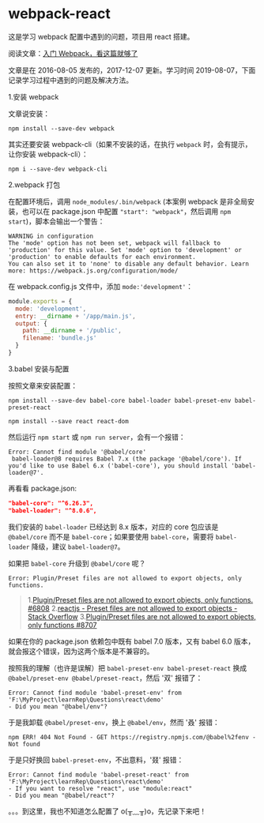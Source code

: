 # webpack-react

这是学习 webpack 配置中遇到的问题，项目用 react 搭建。

阅读文章：[入门 Webpack，看这篇就够了](https://segmentfault.com/a/1190000006178770)

文章是在 2016-08-05 发布的，2017-12-07 更新。学习时间 2019-08-07，下面记录学习过程中遇到的问题及解决方法。

1.安装 webpack

文章说安装：

`npm install --save-dev webpack`

其实还要安装 webpack-cli（如果不安装的话，在执行 `webpack` 时，会有提示，让你安装 webpack-cli）：

`npm i --save-dev webpack-cli`

2.webpack 打包

在配置环境后，调用 `node_modules/.bin/webpack` (本案例 webpack 是非全局安装，也可以在 package.json 中配置 `"start": "webpack"`，然后调用 `npm start`)，脚本会输出一个警告：

```shell
WARNING in configuration
The 'mode' option has not been set, webpack will fallback to 'production' for this value. Set 'mode' option to 'development' or 'production' to enable defaults for each environment.
You can also set it to 'none' to disable any default behavior. Learn more: https://webpack.js.org/configuration/mode/
```

在 webpack.config.js 文件中，添加 `mode:'development'`：

```js
module.exports = {
  mode: 'development',
  entry: __dirname + '/app/main.js',
  output: {
    path: __dirname + '/public',
    filename: 'bundle.js'
  }
}
```

3.babel 安装与配置

按照文章来安装配置：

```shell
npm install --save-dev babel-core babel-loader babel-preset-env babel-preset-react

npm install --save react react-dom
```

然后运行 `npm start` 或 `npm run server`，会有一个报错：

```shell
Error: Cannot find module '@babel/core'
 babel-loader@8 requires Babel 7.x (the package '@babel/core'). If you'd like to use Babel 6.x ('babel-core'), you should install 'babel-loader@7'.
```

再看看 package.json:

```json
"babel-core": "^6.26.3",
"babel-loader": "^8.0.6",
```

我们安装的 `babel-loader` 已经达到 8.x 版本，对应的 core 包应该是 `@babel/core` 而不是 `babel-core`；如果要使用 `babel-core`，需要将 `babel-loader` 降级，建议 `babel-loader@7`。

如果把 `babel-core` 升级到 `@babel/core` 呢？

```shell
Error: Plugin/Preset files are not allowed to export objects, only functions.
```

> 1.[Plugin/Preset files are not allowed to export objects, only functions. #6808](https://github.com/babel/babel/issues/6808) 2.[reactjs - Preset files are not allowed to export objects - Stack Overflow](https://stackoverflow.com/questions/49182862/preset-files-are-not-allowed-to-export-objects) 3.[Plugin/Preset files are not allowed to export objects, only functions #8707](https://github.com/babel/babel/issues/8707)

如果在你的 package.json 依赖包中既有 babel 7.0 版本，又有 babel 6.0 版本，就会报这个错误，因为这两个版本是不兼容的。

按照我的理解（也许是误解）把 `babel-preset-env babel-preset-react` 换成 `@babel/preset-env @babel/preset-react`，然后 '双' 报错了：

```shell
Error: Cannot find module 'babel-preset-env' from 'F:\MyProject\learnRep\Questions\react\demo'
- Did you mean "@babel/env"?
```

于是我卸载 `@babel/preset-env`，换上 `@babel/env`，然而 '叒' 报错：

```shell
npm ERR! 404 Not Found - GET https://registry.npmjs.com/@babel%2fenv - Not found
```

于是只好换回 `babel-preset-env`，不出意料，'叕' 报错：

```shell
Error: Cannot find module 'babel-preset-react' from 'F:\MyProject\learnRep\Questions\react\demo'
- If you want to resolve "react", use "module:react"
- Did you mean "@babel/react"?
```

。。。到这里，我也不知道怎么配置了 o(╥﹏╥)o，先记录下来吧！

